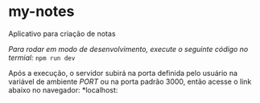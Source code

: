 # my-notes
Aplicativo para criação de notas

*Para rodar em modo de desenvolvimento, execute o seguinte código no termial:*
`npm run dev`

Após a execução, o servidor subirá na porta definida pelo usuário na variável de ambiente *PORT* ou na porta padrão 3000, então acesse o link abaixo no navegador:
*localhost:<PORT>